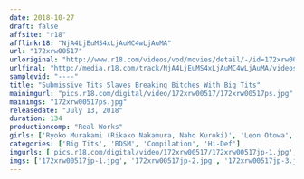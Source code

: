 ```yaml
---
date: 2018-10-27
draft: false
affsite: "r18"
afflinkr18: "NjA4LjEuMS4xLjAuMC4wLjAuMA"
url: "172xrw00517"
urloriginal: "http://www.r18.com/videos/vod/movies/detail/-/id=172xrw00517"
urlfinal: "http://media.r18.com/track/NjA4LjEuMS4xLjAuMC4wLjAuMA/videos/vod/movies/detail/-/id=172xrw00517"
samplevid: "----"
title: "Submissive Tits Slaves Breaking Bitches With Big Tits"
mainimgurl: "pics.r18.com/digital/video/172xrw00517/172xrw00517ps.jpg"
mainimgs: "172xrw00517ps.jpg"
releasedate: "July 13, 2018"
duration: 134
productioncomp: "Real Works"
girls: ['Ryoko Murakami (Rikako Nakamura, Naho Kuroki)', 'Leon Otowa', 'Ryoko Iori', 'Nozomi Hatzuki', 'Kiyomi Nagase', 'Kana Tsuruta', 'Yuri Honma', 'Kaede Niyama', 'Reiko Kobayakawa', 'Yume Mizuki']
categories: ['Big Tits', 'BDSM', 'Compilation', 'Hi-Def']
imgurls: ['pics.r18.com/digital/video/172xrw00517/172xrw00517jp-1.jpg', 'pics.r18.com/digital/video/172xrw00517/172xrw00517jp-2.jpg', 'pics.r18.com/digital/video/172xrw00517/172xrw00517jp-3.jpg', 'pics.r18.com/digital/video/172xrw00517/172xrw00517jp-4.jpg', 'pics.r18.com/digital/video/172xrw00517/172xrw00517jp-5.jpg', 'pics.r18.com/digital/video/172xrw00517/172xrw00517jp-6.jpg', 'pics.r18.com/digital/video/172xrw00517/172xrw00517jp-7.jpg', 'pics.r18.com/digital/video/172xrw00517/172xrw00517jp-8.jpg', 'pics.r18.com/digital/video/172xrw00517/172xrw00517jp-9.jpg', 'pics.r18.com/digital/video/172xrw00517/172xrw00517jp-10.jpg', 'pics.r18.com/digital/video/172xrw00517/172xrw00517jp-11.jpg', 'pics.r18.com/digital/video/172xrw00517/172xrw00517jp-12.jpg', 'pics.r18.com/digital/video/172xrw00517/172xrw00517jp-13.jpg', 'pics.r18.com/digital/video/172xrw00517/172xrw00517jp-14.jpg', 'pics.r18.com/digital/video/172xrw00517/172xrw00517jp-15.jpg', 'pics.r18.com/digital/video/172xrw00517/172xrw00517jp-16.jpg', 'pics.r18.com/digital/video/172xrw00517/172xrw00517jp-17.jpg', 'pics.r18.com/digital/video/172xrw00517/172xrw00517jp-18.jpg', 'pics.r18.com/digital/video/172xrw00517/172xrw00517jp-19.jpg', 'pics.r18.com/digital/video/172xrw00517/172xrw00517jp-20.jpg']
imgs: ['172xrw00517jp-1.jpg', '172xrw00517jp-2.jpg', '172xrw00517jp-3.jpg', '172xrw00517jp-4.jpg', '172xrw00517jp-5.jpg', '172xrw00517jp-6.jpg', '172xrw00517jp-7.jpg', '172xrw00517jp-8.jpg', '172xrw00517jp-9.jpg', '172xrw00517jp-10.jpg', '172xrw00517jp-11.jpg', '172xrw00517jp-12.jpg', '172xrw00517jp-13.jpg', '172xrw00517jp-14.jpg', '172xrw00517jp-15.jpg', '172xrw00517jp-16.jpg', '172xrw00517jp-17.jpg', '172xrw00517jp-18.jpg', '172xrw00517jp-19.jpg', '172xrw00517jp-20.jpg']
---
```

